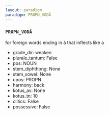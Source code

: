 ```yaml
---
layout: paradigm
paradigm: PROPN_VODĂ
---
```

### ` PROPN_VODĂ `

for foreign words ending in ǎ that inflects like a
* grade_dir: weaken
* plurale_tantum: False
* pos: NOUN
* stem_diphthong: None
* stem_vowel: None
* upos: PROPN
* harmony: back
* kotus_av: None
* kotus_tn: 10
* clitics: False
* possessive: False
